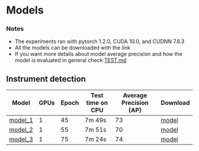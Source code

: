 # Models

### Notes
- The experiments ran with pytorch 1.2.0, CUDA 10.0, and CUDNN 7.6.3
- All the models can be downloaded with the link
- If you want more details about model average precision and how the model is evaluated in general check [TEST.md](TEST.md)


## Instrument detection

| Model                    | GPUs | Epoch | Test time on CPU |   Average Precision (AP)               |  Download | 
|--------------------------|------|-------|----------------|--------------------|-----------|
|[model_1](dernier_screen.png)|1|45|7m 49s|73|[model](https://drive.google.com/file/d/1vFO-rkP_VungmU2A_mQ9oWsy0OncjK4m/view?usp=drive_link)|
|[model_2](test_model_best2.png)|1|55|7m 51s|70|[model](https://drive.google.com/file/d/1PydVi1IreS2AbU5uAIuzU9YY9avz7OfC/view?usp=drive_link)|
|[model_3](test_model_last.png)|1|75|7m 24s|74|[model](https://drive.google.com/file/d/1h0Xpz3K3s1SFB4TrMfM6l3Hv5eM_DKVt/view?usp=drive_link)|





